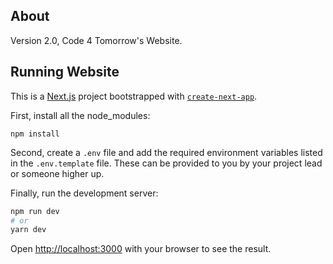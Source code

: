 ## About

Version 2.0, Code 4 Tomorrow's Website.

## Running Website

This is a [Next.js](https://nextjs.org/) project bootstrapped with [`create-next-app`](https://github.com/vercel/next.js/tree/canary/packages/create-next-app).

First, install all the node_modules: 
```
npm install
```

Second, create a `.env` file and add the required environment variables listed in the `.env.template` file. These can be provided to you by your project lead or someone higher up. 

Finally, run the development server:
```bash
npm run dev
# or
yarn dev
```

Open [http://localhost:3000](http://localhost:3000) with your browser to see the result.
